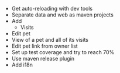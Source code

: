 * Get auto-reloading with dev tools
* Separate data and web as maven projects
* Add
  * Visits
* Edit pet
* View of a pet and all of its visits
* Edit pet link from owner list
* Set up test coverage and try to reach 70%
* Use maven release plugin
* Add i18n
